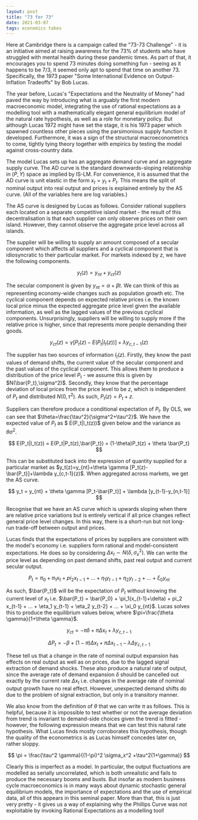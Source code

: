 ```yaml
---
layout: post
title: "73 for 73"
date: 2021-03-07
tags: economics takes
---
```


Here at Cambridge there is a campaign called the "73-73 Challenge" - it is an initiative aimed at raising awareness for the 73% of students who have struggled with mental health during these pandemic times. As part of that, it encourages you to spend 73 minutes doing something fun - seeing as it happens to be 7/3, it seemed only apt to spend that time on another 73. Specifically, the 1973 paper "Some International Evidence on Output-Inflation Tradeoffs" by Bob Lucas.

The year before, Lucas's "Expectations and the Neutrality of Money" had paved the way by introducing what is arguably the first modern macroeconomic model, integrating the use of rational expectations as a modelling tool with a mathematically elegant general equilibrium model of the natural rate hypothesis, as well as a role for monetary policy. But although Lucas 1972 might have set the stage, it is his 1973 paper which spawned countless other pieces using the parsimonious supply function it developed. Furthermore, it was a sign of the structural macroeconometrics to come, tightly tying theory together with empirics by testing the model against cross-country data.

The model Lucas sets up has an aggregate demand curve and an aggregate supply curve. The AD curve is the standard downwards-sloping relationship in $(P,Y)$ space as implied by IS-LM. For convenience, it is assumed that the AD curve is unit elastic in the form $x_t=y_t + P_t$. This means the split of nominal output into real output and prices is explained entirely by the AS curve. (All of the variables here are log variables.)

The AS curve is designed by Lucas as follows. Consider rational suppliers each located on a separate competitive island market - the result of this decentralisation is that each supplier can only observe prices on their own island. However, they cannot observe the aggregate price level across all islands.

The supplier will be willing to supply an amount composed of a secular component which affects all suppliers and a cyclical component that is idiosyncratic to their particular market. For markets indexed by $z$, we have the following components.

$$ y_t(z) = y_{nt} + y_{ct}(z) $$

The secular component is given by $y_{nt}=\alpha+\beta t$. We can think of this as representing economy-wide changes such as population growth etc. The cyclical component depends on expected relative prices i.e. the known local price minus the expected aggregate price level given the available information, as well as the lagged values of the previous cyclical components. Unsurprisingly, suppliers will be willing to supply more if the relative price is higher, since that represents more people demanding their goods.

$$y_{ct}(z)=\gamma[P_t(z)-E(P_t|I_t(z))]+\lambda y_{c,t-1}(z)$$

The supplier has two sources of information $I_t(z)$. Firstly, they know the past values of demand shifts, the current value of the secular component and the past values of the cyclical component. This allows them to produce a distribution of the price level $P_t$ - we assume this is given by $N(\bar{P_t},\sigma^2)$. Secondly, they know that the percentage deviation of local prices from the price level to be $z$, which is independent of $P_t$ and distributed $N(0,\tau^2)$. As such, $P_t(z)=P_t+z$.

Suppliers can therefore produce a conditional expectation of $P_t$. By OLS, we can see that $\theta=\frac{\tau^2}{\sigma^2+\tau^2}$. We have the expected value of $P_t$ as $ E(P_t|I_t(z))$ given below and the variance as $\theta \sigma^2$.

$$ E(P_t|I_t(z)) = E(P_t|P_t(z),\bar{P_t}) = (1-\theta)P_t(z) + \theta \bar{P_t} $$

This can be substituted back into the expression of quantity supplied for a particular market as $y_t(z)=y_{nt}+\theta \gamma [P_t(z)-\bar{P_t}]+\lambda y_{c,t-1}(z)$. When aggregated across markets, we get the AS curve.

$$ y_t = y_{nt} + \theta \gamma [P_t-\bar{P_t}] + \lambda [y_{t-1}-y_{n,t-1}] $$

Recognise that we have an AS curve which is upwards sloping when there are relative price variations but is entirely vertical if all price changes reflect general price level changes. In this way, there is a short-run but not long-run trade-off between output and prices.

Lucas finds that the expectations of prices by suppliers are consistent with the model's economy i.e. suppliers form rational and model-consistent expectations. He does so by considering $\Delta x_t \sim N(\delta,\sigma_x^2)$. We can write the price level as depending on past demand shifts, past real output and current secular output.

$$ P_t = \pi_0 + \pi_1 x_t + pi_2 x_{t-1} + ... + \eta_1 y_{t-1} + \eta_2 y_{t-2} + ... + \xi_0 y_{nt} $$

As such, $\bar{P_t}$ will be the expectation of $P_t$ without knowing the current level of $x_t$ i.e. $\bar{P_t} = \bar{P_0} + \pi_1(x_{t-1}+\delta) + pi_2 x_{t-1} + ... + \eta_1 y_{t-1} + \eta_2 y_{t-2} + ... + \xi_0 y_{nt}$. Lucas solves this to produce the equilibrium values below, where $\pi=\frac{\theta \gamma}{1+\theta \gamma}$.

$$ y_{ct} = -\pi \delta + \pi \Delta x_t + \lambda y_{c,t-1} $$

$$ \Delta P_t = -\beta + (1-\pi)\Delta x_t + \pi \Delta x_{t-1} - \lambda \Delta y_{c,t-1} $$

These tell us that a change in the rate of nominal output expansion has effects on real output as well as on prices, due to the lagged signal extraction of demand shocks. These also produce a natural rate of output, since the average rate of demand expansion $\delta$ should be cancelled out exactly by the current rate $\Delta x_t$ i.e. changes in the average rate of nominal output growth have no real effect. However, unexpected demand shifts do due to the problem of signal extraction, but only in a transitory manner.

We also know from the definition of $\theta$ that we can write $\pi$ as follows. This is helpful, because it is impossible to test whether or not the average deviation from trend is invariant to demand-side choices given the trend is fitted - however, the following expression means that we can test this natural rate hypothesis. What Lucas finds mostly corroborates this hypothesis, though the quality of the econometrics is as Lucas himself concedes later on, rather sloppy.

$$ \pi = \frac{\tau^2 \gamma}{(1-\pi)^2 \sigma_x^2 +\tau^2(1+\gamma)} $$

Clearly this is imperfect as a model. In particular, the output fluctuations are modelled as serially uncorrelated, which is both unrealistic and fails to produce the necessary booms and busts. But insofar as modern business cycle macroeconomics is in many ways about dynamic stochastic general equilibrium models, the importance of expectations and the use of empirical data, all of this appears in this seminal paper. More than that, this is just very pretty - it gives us a way of explaining why the Phillips Curve was not exploitable by invoking Rational Expectations as a modelling tool!
